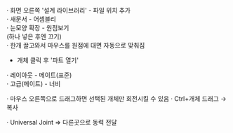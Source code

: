
· 화면 오른쪽 '설계 라이브러리' - 파일 위치 추가  
· 새문서 - 어셈블리  
· 눈모양 확장 - 원점보기  
  (하나 넣은 후엔 끄기)  
· 한개 끌고와서 마우스를 원점에 대면 자동으로 맞춰짐  
 - 개체 클릭 후 '파트 열기'  
  
· 레이아웃 - 메이트(표준)  
· 고급(메이트) - 너비  
  
· 마우스 오른쪽으로 드래그하면 선택된 개체만 회전시킬 수 있음 
· Ctrl+개체 드래그 → 복사  
  
· Universal Joint => 다른곳으로 동력 전달
